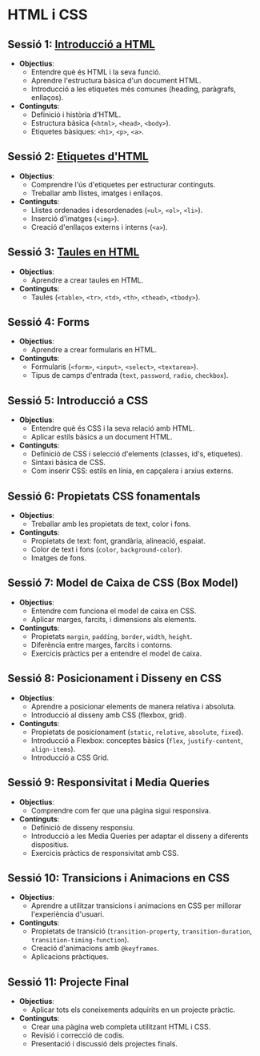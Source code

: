 # HTML i CSS

## Sessió 1: [Introducció a HTML](./html01.md)
- **Objectius**:
  - Entendre què és HTML i la seva funció.
  - Aprendre l'estructura bàsica d'un document HTML.
  - Introducció a les etiquetes més comunes (heading, paràgrafs, enllaços).
- **Continguts**:
  - Definició i història d'HTML.
  - Estructura bàsica (`<html>`, `<head>`, `<body>`).
  - Etiquetes bàsiques: `<h1>`, `<p>`, `<a>`.

## Sessió 2: [Etiquetes d'HTML](./html02.md)
- **Objectius**:
  - Comprendre l'ús d'etiquetes per estructurar continguts.
  - Treballar amb llistes, imatges i enllaços.
- **Continguts**:
  - Llistes ordenades i desordenades (`<ul>`, `<ol>`, `<li>`).
  - Inserció d'imatges (`<img>`).
  - Creació d'enllaços externs i interns (`<a>`).

## Sessió 3: [Taules en HTML](./html03.md)
- **Objectius**:
  - Aprendre a crear taules en HTML.
- **Continguts**:
  - Taules (`<table>`, `<tr>`, `<td>`, `<th>`, `<thead>`, `<tbody>`).


## Sessió 4: Forms
- **Objectius**:
  - Aprendre a crear formularis en HTML.
- **Continguts**:
  - Formularis (`<form>`, `<input>`, `<select>`, `<textarea>`).
  - Tipus de camps d'entrada (`text`, `password`, `radio`, `checkbox`).

## Sessió 5: Introducció a CSS
- **Objectius**:
  - Entendre què és CSS i la seva relació amb HTML.
  - Aplicar estils bàsics a un document HTML.
- **Continguts**:
  - Definició de CSS i selecció d'elements (classes, id's, etiquetes).
  - Sintaxi bàsica de CSS.
  - Com inserir CSS: estils en línia, en capçalera i arxius externs.

## Sessió 6: Propietats CSS fonamentals
- **Objectius**:
  - Treballar amb les propietats de text, color i fons.
- **Continguts**:
  - Propietats de text: font, grandària, alineació, espaiat.
  - Color de text i fons (`color`, `background-color`).
  - Imatges de fons.

## Sessió 7: Model de Caixa de CSS (Box Model)
- **Objectius**:
  - Entendre com funciona el model de caixa en CSS.
  - Aplicar marges, farcits, i dimensions als elements.
- **Continguts**:
  - Propietats `margin`, `padding`, `border`, `width`, `height`.
  - Diferència entre marges, farcits i contorns.
  - Exercicis pràctics per a entendre el model de caixa.

## Sessió 8: Posicionament i Disseny en CSS
- **Objectius**:
  - Aprendre a posicionar elements de manera relativa i absoluta.
  - Introducció al disseny amb CSS (flexbox, grid).
- **Continguts**:
  - Propietats de posicionament (`static`, `relative`, `absolute`, `fixed`).
  - Introducció a Flexbox: conceptes bàsics (`flex`, `justify-content`, `align-items`).
  - Introducció a CSS Grid.

## Sessió 9: Responsivitat i Media Queries
- **Objectius**:
  - Comprendre com fer que una pàgina sigui responsiva.
- **Continguts**:
  - Definició de disseny responsiu.
  - Introducció a les Media Queries per adaptar el disseny a diferents dispositius.
  - Exercicis pràctics de responsivitat amb CSS.

## Sessió 10: Transicions i Animacions en CSS
- **Objectius**:
  - Aprendre a utilitzar transicions i animacions en CSS per millorar l'experiència d'usuari.
- **Continguts**:
  - Propietats de transició (`transition-property`, `transition-duration`, `transition-timing-function`).
  - Creació d'animacions amb `@keyframes`.
  - Aplicacions pràctiques.

## Sessió 11: Projecte Final
- **Objectius**:
  - Aplicar tots els coneixements adquirits en un projecte pràctic.
- **Continguts**:
  - Crear una pàgina web completa utilitzant HTML i CSS.
  - Revisió i correcció de codis.
  - Presentació i discussió dels projectes finals.

